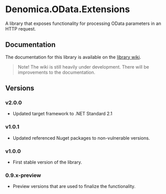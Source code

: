 ﻿# Denomica.OData.Extensions

A library that exposes functionality for processing OData parameters in an HTTP request.

## Documentation

The documentation for this library is available on the [library wiki](https://github.com/Denomica/Denomica.OData.Extensions/wiki).

> Note! The wiki is still heavily under development. There will be improvements to the documentation.

## Versions

### v2.0.0

- Updated target framework to .NET Standard 2.1

### v1.0.1

- Updated referenced Nuget packages to non-vulnerable versions.

### v1.0.0

- First stable version of the library.

### 0.9.x-preview

- Preview versions that are used to finalize the functionality.
